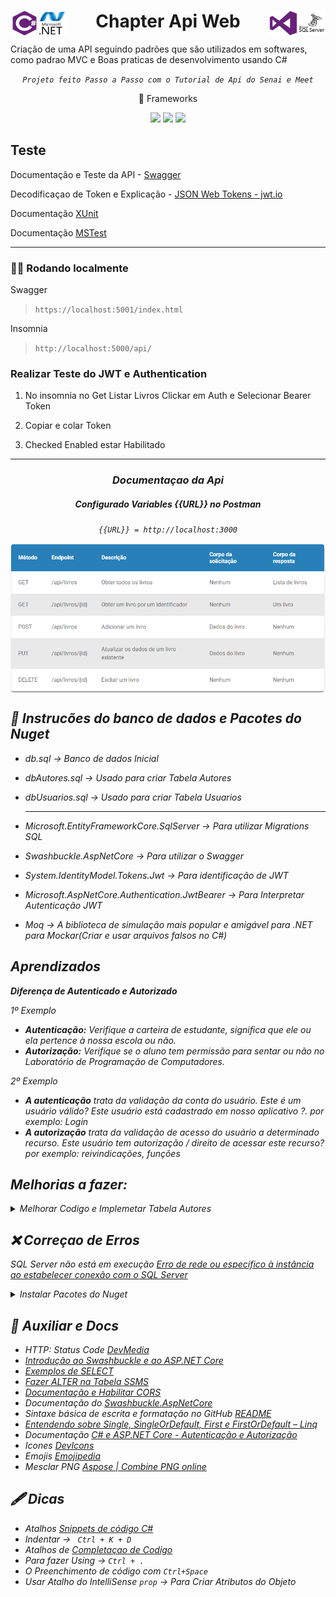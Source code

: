 
<h1 align="center"><img align="left" height="40" width="45" src="https://github.com/devicons/devicon/blob/master/icons/csharp/csharp-plain.svg"><img align="left" src="https://github.com/devicons/devicon/blob/master/icons/dot-net/dot-net-original-wordmark.svg" height="40" width="45" >Chapter Api Web<img align="right" height="40" width="45" src="https://github.com/devicons/devicon/blob/master/icons/microsoftsqlserver/microsoftsqlserver-plain-wordmark.svg"><img align="right" height="40" width="45"src="https://github.com/devicons/devicon/blob/master/icons/visualstudio/visualstudio-plain.svg" ></h1>


Criação de uma API seguindo padrões que são utilizados em softwares, como padrao MVC e Boas praticas de desenvolvimento usando C#

 <div align="center">

   <cite align="center">`Projeto feito Passo a Passo com o Tutorial de Api do Senai e Meet`</cite>

</div>

 
   <p align="center">
 🚀 Frameworks 
</p>

  <p align="center">
    <img src="https://img.shields.io/badge/.NET-512BD4?style=for-the-badge&logo=dotnet&logoColor=white"/>

  <img src="https://img.shields.io/badge/NuGet-004880?style=for-the-badge&logo=nuget&logoColor=white"/>

  <img src="https://img.shields.io/badge/Swagger-85EA2D?style=for-the-badge&logo=Swagger&logoColor=white"/>
  </p>

 ## Teste
  
  Documentação e Teste da API - [Swagger](https://swagger.io/)
  
  Decodificaçao de Token e Explicação - [JSON Web Tokens - jwt.io](https://jwt.io/)
  
  Documentação [XUnit](https://xunit.net/docs/comparisons)

Documentação [MSTest](https://docs.microsoft.com/pt-br/visualstudio/test/getting-started-with-unit-testing?view=vs-2019&tabs=dotnet%2Cmstest)
  
  <hr>
  
  ### 👨‍💻 Rodando localmente
  
  Swagger
  > `https://localhost:5001/index.html`

  Insomnia
  > `http://localhost:5000/api/`

  ###  Realizar Teste do JWT e Authentication

1. No insomnia no Get Listar Livros Clickar em Auth e Selecionar Bearer Token

2. Copiar e colar Token 

3. Checked Enabled estar Habilitado


<hr/>
  <div align="center">

   <h3 align="center"><i>Documentaçao da Api</em></h3>
   
  ##### Configurado Variables {{URL}} no Postman
   
   <cite align="center">`{{URL}} = http://localhost:3000`</cite>
  
   <img align="center" src="/Documentation-API.png">
</div>
 
## 📝 Instrucões do banco de dados e Pacotes do Nuget 


* db.sql -> Banco de dados Inicial 
* dbAutores.sql -> Usado para criar Tabela Autores
* dbUsuarios.sql -> Usado para criar Tabela Usuarios

    <hr>

* Microsoft.EntityFrameworkCore.SqlServer -> Para utilizar Migrations SQL
* Swashbuckle.AspNetCore -> Para utilizar o Swagger
* System.IdentityModel.Tokens.Jwt -> Para identificação de JWT
* Microsoft.AspNetCore.Authentication.JwtBearer -> Para Interpretar Autenticação JWT
* Moq -> A biblioteca de simulação mais popular e amigável para .NET para Mockar(Criar e usar arquivos falsos no C#)


## Aprendizados

***Diferença de Autenticado e Autorizado***

1º  Exemplo

* **Autenticação:** Verifique a carteira de estudante, significa que ele ou ela pertence à nossa escola ou não.
* **Autorização:** Verifique se o aluno tem permissão para sentar ou não no Laboratório de Programação de Computadores.

2º Exemplo

* **A autenticação** trata da validação da conta do usuário. Este é um usuário válido? Este usuário está cadastrado em nosso aplicativo ?. por exemplo: Login
* **A autorização** trata da validação de acesso do usuário a determinado recurso. Este usuário tem autorização / direito de acessar este recurso? por exemplo: reivindicações, funções

## Melhorias a fazer:

<details>
  <summary>Melhorar Codigo e Implemetar Tabela Autores</summary>
 
- [ ] Refazer os Passos Criando Autores Controller

- [ ] Criar Autores Repository

- [ ] Refazer os Passos Criando Autores Controller

- [ ] Criar Classe Autor.cs na Pasta Models

- [ ] Criar Tabela Autores com o Script Pronto dbAutores.sql

- [ ] Criar Classe Autor.cs na Pasta Models

- [ ] Criar no Context a Ligaçao Entre o Banco e Model Autor

- [ ] Criar Classe AutorRepository.cs na Pasta Repositories

- [ ] Adicionar no Startup -> services.AddTransient<UsuarioRepository, UsuarioRepository>();
</details>


## ❌ Correçao de Erros

SQL Server não está em execução [Erro de rede ou específico à instância ao estabelecer conexão com o SQL Server](https://cursos.alura.com.br/forum/topico-erro-de-rede-ou-especifico-a-instancia-ao-estabelecer-conexao-com-o-sql-server-89976)
 
 <details>
  <summary>Instalar Pacotes do Nuget </summary>
  
1. Ir no Explorador de Arquivos do VS
2. Abrir na pasta dependencias
3. Clickar com o botao direito em pacotes
4. Ir em gerenciar pacotes do Nuget
5. Na aba aberta Clickar na engrenagem(Configurações)
6. Ir no icone "+"
7. Adicionar em nome : Nuget.org
8. Adicionar em Origem : https://api.nuget.org/v3/index.json
9. Abrir na pasta dependencias
10. Clickar em Ok
  
</details>



## 📄 Auxiliar e Docs

* HTTP: Status Code [DevMedia](https://www.devmedia.com.br/http-status-code/41222)
* [Introdução ao Swashbuckle e ao ASP.NET Core](https://docs.microsoft.com/pt-br/aspnet/core/tutorials/getting-started-with-swashbuckle?view=aspnetcore-6.0&tabs=visual-studio)
* [Exemplos de SELECT](https://docs.microsoft.com/pt-br/sql/t-sql/queries/select-examples-transact-sql?view=sql-server-ver15) 
* [Fazer ALTER na Tabela SSMS](https://docs.microsoft.com/pt-br/sql/relational-databases/tables/add-columns-to-a-table-database-engine?view=sql-server-ver15)
* [Documentação e Habilitar CORS](https://docs.microsoft.com/pt-br/aspnet/core/security/cors?view=aspnetcore-5.0)
* Documentação do [Swashbuckle.AspNetCore](https://docs.microsoft.com/pt-br/aspnet/core/tutorials/getting-started-with-swashbuckle?view=aspnetcore-6.0&tabs=visual-studio)
* Sintaxe básica de escrita e formatação no GitHub [README](https://docs.github.com/pt/get-started/writing-on-github/getting-started-with-writing-and-formatting-on-github/basic-writing-and-formatting-syntax)
* [Entendendo sobre Single, SingleOrDefault, First e FirstOrDefault – Linq](https://codigosimples.net/2016/03/28/entendendo-sobre-single-singleordefault-first-e-firstordefault-linq/)
* Documentação [C# e ASP.NET Core - Autenticação e Autorização](https://balta.io/blog/aspnet-core-autenticacao-autorizacao)
* Icones [DevIcons](https://github.com/devicons/devicon/tree/master/icons)
* Emojis [Emojipedia](https://emojipedia.org/)
* Mesclar PNG [Aspose | Combine PNG online](https://products.aspose.app/pdf/pt/merger/png)


## 🖋️ Dicas

* Atalhos [Snippets de código C#](https://docs.microsoft.com/pt-br/visualstudio/ide/visual-csharp-code-snippets?view=vs-2022)
* Indentar -> ```  Ctrl + K + D ```
* Atalhos de [Completaçao de Codigo](https://www.jetbrains.com/pt-br/resharper/features/code_completion.html) 
* Para fazer Using ->  ``` Ctrl + .  ``` 
* O Preenchimento de código com `Ctrl+Space`
* Usar Atalho do IntelliSense  `prop`  -> Para Criar Atributos do Objeto
